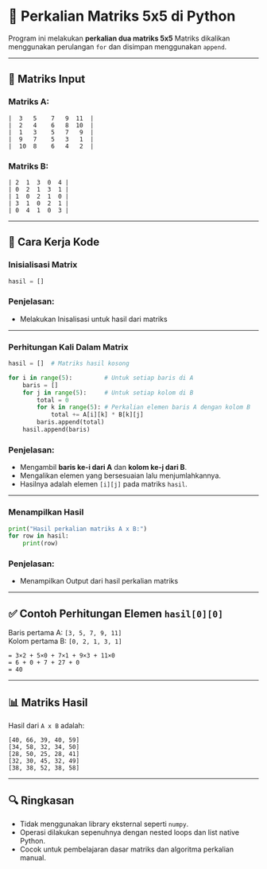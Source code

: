# 📘 Perkalian Matriks 5x5 di Python

Program ini melakukan **perkalian dua matriks 5x5** Matriks dikalikan menggunakan perulangan `for` dan disimpan menggunakan `append`.

---

## 🧮 Matriks Input

### Matriks A:

```
|  3   5    7   9  11  |
|  2   4    6   8  10  |
|  1   3    5   7   9  |
|  9   7    5   3   1  |
|  10  8    6   4   2  |
```

### Matriks B:

```
| 2  1  3  0  4 |
| 0  2  1  3  1 |
| 1  0  2  1  0 |
| 3  1  0  2  1 |   
| 0  4  1  0  3 |
```

---

## 🔧 Cara Kerja Kode

### Inisialisasi Matrix

```python
hasil = []
```

### Penjelasan:

- Melakukan Inisalisasi untuk hasil dari matriks

---

### Perhitungan Kali Dalam Matrix

```python
hasil = []  # Matriks hasil kosong

for i in range(5):         # Untuk setiap baris di A
    baris = []
    for j in range(5):     # Untuk setiap kolom di B
        total = 0
        for k in range(5): # Perkalian elemen baris A dengan kolom B
            total += A[i][k] * B[k][j]
        baris.append(total)
    hasil.append(baris)
```

### Penjelasan:

- Mengambil **baris ke-i dari A** dan **kolom ke-j dari B**.
- Mengalikan elemen yang bersesuaian lalu menjumlahkannya.
- Hasilnya adalah elemen `[i][j]` pada matriks `hasil`.

---

### Menampilkan Hasil

```python
print("Hasil perkalian matriks A x B:")
for row in hasil:
    print(row)
```

### Penjelasan:

- Menampilkan Output dari hasil perkalian matriks

---

## ✅ Contoh Perhitungan Elemen `hasil[0][0]`

Baris pertama A: `[3, 5, 7, 9, 11]`  
Kolom pertama B: `[0, 2, 1, 3, 1]`

```
= 3×2 + 5×0 + 7×1 + 9×3 + 11×0
= 6 + 0 + 7 + 27 + 0
= 40
```

---

## 📊 Matriks Hasil

Hasil dari `A x B` adalah:

```
[40, 66, 39, 40, 59]
[34, 58, 32, 34, 50]
[28, 50, 25, 28, 41]
[32, 30, 45, 32, 49]
[38, 38, 52, 38, 58]
```

---

## 🔍 Ringkasan

- Tidak menggunakan library eksternal seperti `numpy`.
- Operasi dilakukan sepenuhnya dengan nested loops dan list native Python.
- Cocok untuk pembelajaran dasar matriks dan algoritma perkalian manual.
